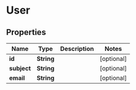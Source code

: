 

# User


## Properties

| Name | Type | Description | Notes |
|------------ | ------------- | ------------- | -------------|
|**id** | **String** |  |  [optional] |
|**subject** | **String** |  |  [optional] |
|**email** | **String** |  |  [optional] |



